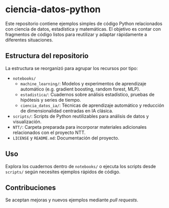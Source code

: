 # ciencia-datos-python

Este repositorio contiene ejemplos simples de código Python relacionados con ciencia de datos, estadística y matemáticas. El objetivo es
contar con fragmentos de código listos para reutilizar y adaptar rápidamente a diferentes situaciones.

## Estructura del repositorio

La estructura se reorganizó para agrupar los recursos por tipo:

- `notebooks/`
  - `machine_learning/`: Modelos y experimentos de aprendizaje automático (e.g. gradient boosting, random forest, MLP).
  - `estadistica/`: Cuadernos sobre análisis estadístico, pruebas de hipótesis y series de tiempo.
  - `ciencia_datos_ia/`: Técnicas de aprendizaje automático y reducción de dimensionalidad centradas en IA clásica.
- `scripts/`: Scripts de Python reutilizables para análisis de datos y visualización.
- `NTT/`: Carpeta preparada para incorporar materiales adicionales relacionados con el proyecto NTT.
- `LICENSE` y `README.md`: Documentación del proyecto.

## Uso

Explora los cuadernos dentro de `notebooks/` o ejecuta los scripts desde `scripts/` según necesites ejemplos rápidos de código.

## Contribuciones

Se aceptan mejoras y nuevos ejemplos mediante _pull requests_.
